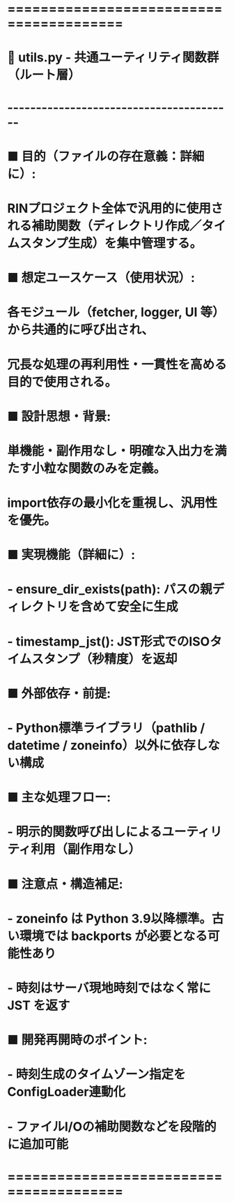 # ========================================
# 📄 utils.py - 共通ユーティリティ関数群（ルート層）
# ----------------------------------------
# ■ 目的（ファイルの存在意義：詳細に）:
#   RINプロジェクト全体で汎用的に使用される補助関数（ディレクトリ作成／タイムスタンプ生成）を集中管理する。
#
# ■ 想定ユースケース（使用状況）:
#   各モジュール（fetcher, logger, UI 等）から共通的に呼び出され、
#   冗長な処理の再利用性・一貫性を高める目的で使用される。
#
# ■ 設計思想・背景:
#   単機能・副作用なし・明確な入出力を満たす小粒な関数のみを定義。
#   import依存の最小化を重視し、汎用性を優先。
#
# ■ 実現機能（詳細に）:
#   - ensure_dir_exists(path): パスの親ディレクトリを含めて安全に生成
#   - timestamp_jst(): JST形式でのISOタイムスタンプ（秒精度）を返却
#
# ■ 外部依存・前提:
#   - Python標準ライブラリ（pathlib / datetime / zoneinfo）以外に依存しない構成
#
# ■ 主な処理フロー:
#   - 明示的関数呼び出しによるユーティリティ利用（副作用なし）
#
# ■ 注意点・構造補足:
#   - zoneinfo は Python 3.9以降標準。古い環境では backports が必要となる可能性あり
#   - 時刻はサーバ現地時刻ではなく常に JST を返す
#
# ■ 開発再開時のポイント:
#   - 時刻生成のタイムゾーン指定をConfigLoader連動化
#   - ファイルI/Oの補助関数などを段階的に追加可能
# ========================================
